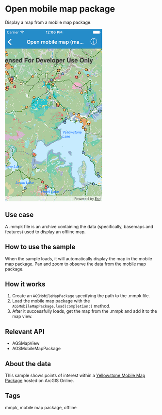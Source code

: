# Open mobile map package

Display a map from a mobile map package.

![Image of open mobile map package](open-mobile-map-package.png)

## Use case

A .mmpk file is an archive containing the data (specifically, basemaps and features) used to display an offline map.

## How to use the sample

When the sample loads, it will automatically display the map in the mobile map package. Pan and zoom to observe the data from the mobile map package.

## How it works

1. Create an `AGSMobileMapPackage` specifying the path to the .mmpk file.
2. Load the mobile map package with the `AGSMobileMapPackage.load(completion:)` method.
3. After it successfully loads, get the map from the .mmpk and add it to the map view.

## Relevant API

* AGSMapView
* AGSMobileMapPackage

## About the data

This sample shows points of interest within a [Yellowstone Mobile Map Package](https://arcgisruntime.maps.arcgis.com/home/item.html?id=e1f3a7254cb845b09450f54937c16061) hosted on ArcGIS Online.

## Tags

mmpk, mobile map package, offline

